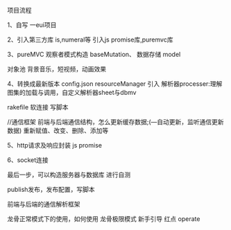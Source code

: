 项目流程

1、自写 一eui项目


2、引入第三方库  is,numeral等
引入js promise库,puremvc库


3、pureMVC 观察者模式构造 baseMutation、
数据存储 model

对象池
背景音乐，短视频，动画效果


4、转换成最新版本 config.json
resourceManager 引入
解析器processer:理解图集的加载与调用，自定义解析器sheet与dbmv

rakefile 软连接
写脚本


//通信框架
前端与后端通信结构，怎么更新缓存数据;(—自动更新，监听通信更新数据)
重新赋值、改变、删除、添加等


5、http请求及响应封装
js promise

6、socket连接

最后一步，可以构造服务器与数据库
进行自测

publish发布，发布配置，写脚本

前端与后端的通信解析框架

龙骨正常模式下的使用，如何使用
龙骨极限模式
新手引导
红点
operate